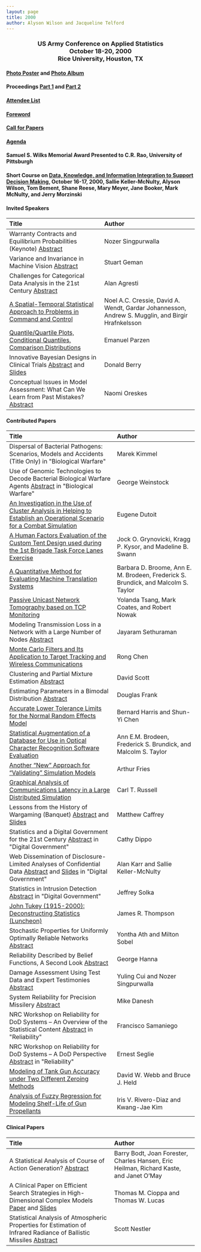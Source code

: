 ```yaml
---
layout: page
title: 2000
author: Alyson Wilson and Jacqueline Telford
---
```

<div align="center"><h3>US Army Conference on Applied Statistics<br>
October 18-20, 2000<br>
Rice University, Houston, TX</h3></div>


#### [Photo Poster](https://alysongwilson.github.io/ACAS/DOE5/2000.pdf) and [Photo Album](https://alysongwilson.github.io/ACAS/ACAS00/Photos/Photos.html)

#### Proceedings [Part 1](https://alysongwilson.github.io/ACAS/DOE5/ACAS06_Part1.pdf#page=1) and [Part 2](https://alysongwilson.github.io/ACAS/DOE5/ACAS06_Part2.pdf#page=1)

#### [Attendee List](https://alysongwilson.github.io/ACAS/DOE5/Att6.pdf)

#### [Foreword](https://alysongwilson.github.io/ACAS/DOE5/ACAS06_Part1.pdf#page=7)

#### [Call for Papers](https://alysongwilson.github.io/ACAS/ACAS00/Web/callforpapers)

#### [Agenda](https://alysongwilson.github.io/ACAS/DOE5/program00.html)

#### Samuel S. Wilks Memorial Award Presented to C.R. Rao, University of Pittsburgh

#### Short Course on [Data, Knowledge, and Information Integration to Support Decision Making](https://alysongwilson.github.io/ACAS/DOE5/shortcourse00), October 16-17, 2000, Sallie Keller-McNulty, Alyson Wilson, Tom Bement, Shane Reese, Mary Meyer, Jane Booker, Mark McNulty, and Jerry Morzinski


#### Invited Speakers

| Title | Author |
| :--- | :--- |
| Warranty Contracts and Equilibrium Probabilities (Keynote) [Abstract](https://alysongwilson.github.io/ACAS/DOE5/ACAS06_Part1.pdf#page=11) | Nozer Singpurwalla |
| Variance and Invariance in Machine Vision [Abstract](https://alysongwilson.github.io/ACAS/DOE5/ACAS06_Part1.pdf#page=11) | Stuart Geman |
| Challenges for Categorical Data Analysis in the 21st Century [Abstract](https://alysongwilson.github.io/ACAS/DOE5/ACAS06_Part2.pdf#page=1) | Alan Agresti |
| [A Spatial-Temporal Statistical Approach to Problems in Command and Control](https://alysongwilson.github.io/ACAS/DOE5/ACAS06_Part2.pdf#page=2) | Noel A.C. Cressie, David A. Wendt, Gardar Johannesson, Andrew S. Mugglin, and Birgir Hrafnkelsson |
| [Quantile/Quartile Plots, Conditional Quantiles, Comparison Distributions](https://alysongwilson.github.io/ACAS/DOE5/ACAS06_Part2.pdf#page=46) | Emanuel Parzen |
| Innovative Bayesian Designs in Clinical Trials [Abstract](https://alysongwilson.github.io/ACAS/DOE5/ACAS06_Part2.pdf#page=56) and [Slides](https://alysongwilson.github.io/ACAS/ACAS00/Slides/BerryDonald.pdf) | Donald Berry |
| Conceptual Issues in Model Assessment: What Can We Learn from Past Mistakes? [Abstract](https://alysongwilson.github.io/ACAS/DOE5/ACAS06_Part2.pdf#page=92) | Naomi Oreskes |


#### Contributed Papers

| Title | Author |
| :--- | :--- |
| Dispersal of Bacterial Pathogens: Scenarios, Models and Accidents (Title Only) in "Biological Warfare" | Marek Kimmel |
| Use of Genomic Technologies to Decode Bacterial Biological Warfare Agents [Abstract](https://alysongwilson.github.io/ACAS/DOE5/ACAS06_Part1.pdf#page=11) in "Biological Warfare" | George Weinstock |
| [An Investigation in the Use of Cluster Analysis in Helping to Establish an Operational Scenario for a Combat Simulation](https://alysongwilson.github.io/ACAS/DOE5/ACAS06_Part1.pdf#page=13) | Eugene Dutoit |
| [A Human Factors Evaluation of the Custom Tent Design used during the 1st Brigade Task Force Lanes Exercise](https://alysongwilson.github.io/ACAS/DOE5/ACAS06_Part1.pdf#page=17) | Jock O. Grynovicki, Kragg P. Kysor, and Madeline B. Swann |
| [A Quantitative Method for Evaluating Machine Translation Systems](https://alysongwilson.github.io/ACAS/DOE5/ACAS06_Part1.pdf#page=86) | Barbara D. Broome, Ann E. M. Brodeen, Frederick S. Brundick, and Malcolm S. Taylor |
| [Passive Unicast Network Tomography based on TCP Monitoring](https://alysongwilson.github.io/ACAS/DOE5/ACAS06_Part1.pdf#page=95) | Yolanda Tsang, Mark Coates, and Robert Nowak |
| Modeling Transmission Loss in a Network with a Large Number of Nodes [Abstract](https://alysongwilson.github.io/ACAS/DOE5/ACAS06_Part1.pdf#page=107) | Jayaram Sethuraman |
| [Monte Carlo Filters and Its Application to Target Tracking and Wireless Communications](https://alysongwilson.github.io/ACAS/DOE5/ACAS06_Part1.pdf#page=108) | Rong Chen |
| Clustering and Partial Mixture Estimation [Abstract](https://alysongwilson.github.io/ACAS/DOE5/ACAS06_Part1.pdf#page=128) | David Scott |
| Estimating Parameters in a Bimodal Distribution [Abstract](https://alysongwilson.github.io/ACAS/DOE5/ACAS06_Part1.pdf#page=128) | Douglas Frank |
| [Accurate Lower Tolerance Limits for the Normal Random Effects Model](https://alysongwilson.github.io/ACAS/DOE5/ACAS06_Part1.pdf#page=129) | Bernard Harris and Shun-Yi Chen |
| [Statistical Augmentation of a Database for Use in Optical Character Recognition Software Evaluation](https://alysongwilson.github.io/ACAS/DOE5/ACAS06_Part1.pdf#page=145) | Ann E.M. Brodeen, Frederick S. Brundick, and Malcolm S. Taylor |
| [Another “New” Approach for “Validating” Simulation Models](https://alysongwilson.github.io/ACAS/DOE5/ACAS06_Part1.pdf#page=156) | Arthur Fries |
| [Graphical Analysis of Communications Latency in a Large Distributed Simulation](https://alysongwilson.github.io/ACAS/DOE5/ACAS06_Part1.pdf#page=164) | Carl T. Russell |
| Lessons from the History of Wargaming (Banquet) [Abstract](https://alysongwilson.github.io/ACAS/DOE5/ACAS06_Part2.pdf#page=1) and [Slides](https://alysongwilson.github.io/ACAS/ACAS00/Slides/CaffreyMatthew.pdf) | Matthew Caffrey |
| Statistics and a Digital Government for the 21st Century [Abstract](https://alysongwilson.github.io/ACAS/DOE5/ACAS06_Part2.pdf#page=23) in "Digital Government" | Cathy Dippo |
| Web Dissemination of Disclosure-Limited Analyses of Confidential Data [Abstract](https://alysongwilson.github.io/ACAS/DOE5/ACAS06_Part2.pdf#page=23) and [Slides](https://alysongwilson.github.io/ACAS/ACAS00/Slides/KarrAlan.pdf) in "Digital Government" | Alan Karr and Sallie Keller-McNulty |
| Statistics in Intrusion Detection [Abstract](https://alysongwilson.github.io/ACAS/DOE5/ACAS06_Part2.pdf#page=23) in "Digital Government" | Jeffrey Solka |
| [John Tukey (1915-2000): Deconstructing Statistics (Luncheon)](https://alysongwilson.github.io/ACAS/DOE5/ACAS06_Part2.pdf#page=25) | James R. Thompson |
| Stochastic Properties for Uniformly Optimally Reliable Networks [Abstract](https://alysongwilson.github.io/ACAS/DOE5/ACAS06_Part2.pdf#page=41) | Yontha Ath and Milton Sobel |
| Reliability Described by Belief Functions, A Second Look [Abstract](https://alysongwilson.github.io/ACAS/DOE5/ACAS06_Part2.pdf#page=42) | George Hanna |
| Damage Assessment Using Test Data and Expert Testimonies [Abstract](https://alysongwilson.github.io/ACAS/DOE5/ACAS06_Part2.pdf#page=43) | Yuling Cui and Nozer Singpurwalla |
| System Reliability for Precision Missilery [Abstract](https://alysongwilson.github.io/ACAS/DOE5/ACAS06_Part2.pdf#page=43) | Mike Danesh |
| NRC Workshop on Reliability for DoD Systems – An Overview of the Statistical Content [Abstract](https://alysongwilson.github.io/ACAS/DOE5/ACAS06_Part2.pdf#page=43) in "Reliability" | Francisco Samaniego |
| NRC Workshop on Reliability for DoD Systems – A DoD Perspective [Abstract](https://alysongwilson.github.io/ACAS/DOE5/ACAS06_Part2.pdf#page=43) in "Reliability" | Ernest Seglie |
| [Modeling of Tank Gun Accuracy under Two Different Zeroing Methods](https://alysongwilson.github.io/ACAS/DOE5/ACAS06_Part2.pdf#page=57) | David W. Webb and Bruce J. Held |
| [Analysis of Fuzzy Regression for Modeling Shelf-Life of Gun Propellants](https://alysongwilson.github.io/ACAS/DOE5/ACAS06_Part2.pdf#page=72) | Iris V. Rivero-Diaz and Kwang-Jae Kim |


#### Clinical Papers

| Title | Author |
| :--- | :--- |
| A Statistical Analysis of Course of Action Generation? [Abstract](https://alysongwilson.github.io/ACAS/DOE5/ACAS06_Part2.pdf#page=36) | Barry Bodt, Joan Forester, Charles Hansen, Eric Heilman, Richard Kaste, and Janet O’May |
| A Clinical Paper on Efficient Search Strategies in High-Dimensional Complex Models [Paper](https://alysongwilson.github.io/ACAS/DOE5/ACAS06_Part2.pdf#page=37) and [Slides](https://alysongwilson.github.io/ACAS/ACAS00/Slides/CioppaThomas.pdf) | Thomas M. Cioppa and Thomas W. Lucas |
| Statistical Analysis of Atmospheric Properties for Estimation of Infrared Radiance of Ballistic Missiles [Abstract](https://alysongwilson.github.io/ACAS/DOE5/ACAS06_Part2.pdf#page=41) | Scott Nestler |

